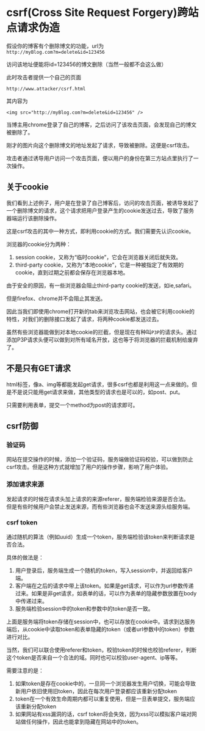# csrf(Cross Site Request Forgery)跨站点请求伪造
假设你的博客有个删除博文的功能，url为  
`http://myBlog.com?m=delete&id=123456`

访问该地址便能将id=123456的博文删除（当然一般都不会这么做）

此时攻击者提供一个自己的页面
```
http://www.attacker/csrf.html
```
其内容为
```
<img src="http://myBlog.com?m=delete&id=123456" />
```
当博主用chrome登录了自己的博客，之后访问了该攻击页面，会发现自己的博文被删除了。

刚才的图片向这个删除博文的地址发起了请求，导致被删除。这便是csrf攻击。

攻击者通过诱导用户访问一个攻击页面，便以用户的身份在第三方站点里执行了一次操作。

## 关于cookie
我们看到上述例子，用户是在登录了自己博客后，访问的攻击页面，被诱导发起了一个删除博文的请求，这个请求把用户登录产生的cookie发送过去，导致了服务器端运行该删除操作。

这是csrf攻击的其中一种方式，即利用cookie的方式。我们需要先认识cookie。

浏览器的cookie分为两种：
1. session cookie，又称为“临时cookie”，它会在浏览器关闭后就失效。
1. third-party cookie，又称为“本地cookie”，它是一种被指定了有效期的cookie，直到过期之前都会保存在浏览器本地。

由于安全的原因，有一些浏览器会阻止third-party cookie的发送，如ie,safari。

但是firefox、chrome并不会阻止其发送。

因此当我们即使用chrome打开新的tab来浏览攻击网站，也会被它利用cookie的特性，对我们的删除接口发起了请求，将两种cookie都发送过去。

虽然有些浏览器能做到对本地cookie的拦截，但是现在有种叫`P3P`的请求头。通过添加P3P请求头便可以做到对所有域名开放，这也等于将浏览器的拦截机制给废弃了。

## 不是只有GET请求
html标签，像a、img等都能发起get请求，很多csrf也都是利用这一点来做的。但是不是说只能用get请求来做，其他类型的请求也是可以的，如post、put。

只需要利用表单，提交一个method为post的请求即可。

## csrf防御
### 验证码
网站在提交操作的时候，添加一个验证码，服务端做验证码校验，可以做到防止csrf攻击。但是这种方式就增加了用户的操作步骤，影响了用户体验。

### 添加请求来源
发起请求的时候在请求头加上请求的来源referer，服务端检验来源是否合法。  
但是有些时候用户会禁止发送来源，而有些浏览器也会不发送来源头给服务端。

### csrf token
通过随机的算法（例如uuid）生成一个token，服务端检验该token来判断请求是否合法。  

具体的做法是：  
1. 用户登录后，服务端生成一个随机的token，写入session中，并返回给客户端。
2. 客户端在之后的请求中带上该token。如果是get请求，可以作为url参数传递过来。如果是非get请求，如表单的话，可以作为表单的隐藏参数放置在body中传递过来。
3. 服务端检验session中的token和参数中的token是否一致。

上面是服务端将token存储在session中，也可以存放在cookie中。请求到达服务端后，从cookie中读取token和表单隐藏的token（或者url参数中的token）参数进行对比。

当然，我们可以联合使用referer和token，校验token的时候也校验referer，判断这个token是否来自一个合法的域。同时也可以校验user-agent、ip等等。

需要注意的是：
1. 如果token是存在cookie中的，一旦同一个浏览器发生用户切换，可能会导致新用户依旧使用旧token，因此在每次用户登录都应该重新分配token
1. token在一个有效生命周期内都可以重复使用，但是一旦表单提交，服务端应该重新分配token
1. 如果网站有xss漏洞的话，csrf token将会失效，因为xss可以模拟客户端对网站做任何操作，因此也能拿到隐藏在网站中的token。
